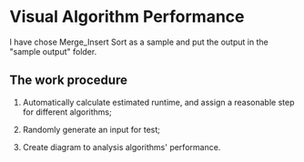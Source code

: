 # Visual Algorithm Performance 

I have chose Merge_Insert Sort as a sample and put the output in the "sample output" folder.

## The work procedure

1. Automatically calculate estimated runtime, and assign a reasonable step for different algorithms;

2. Randomly generate an input for test;

3. Create diagram to analysis algorithms' performance.

